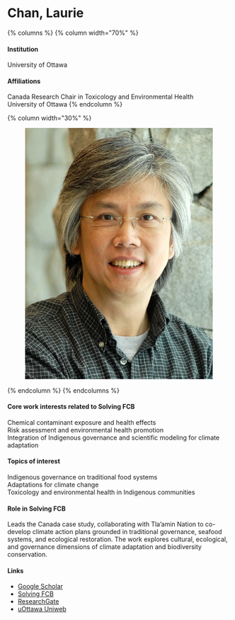 # Chan, Laurie

{% columns %}
{% column width="70%" %}
#### Institution

University of Ottawa

#### Affiliations

Canada Research Chair in Toxicology and Environmental Health\
University of Ottawa
{% endcolumn %}

{% column width="30%" %}
<figure><img src="https://raw.githubusercontent.com/Solving-FCB/docs/refs/heads/main/.img/chan-l.webp" alt=""></figure>
{% endcolumn %}
{% endcolumns %}

#### Core work interests related to Solving FCB

Chemical contaminant exposure and health effects\
Risk assessment and environmental health promotion\
Integration of Indigenous governance and scientific modeling for climate adaptation

#### Topics of interest

Indigenous governance on traditional food systems\
Adaptations for climate change\
Toxicology and environmental health in Indigenous communities

#### Role in Solving FCB

Leads the Canada case study, collaborating with Tla’amin Nation to co-develop climate action plans grounded in traditional governance, seafood systems, and ecological restoration. The work explores cultural, ecological, and governance dimensions of climate adaptation and biodiversity conservation.

#### Links

* [Google Scholar](https://scholar.google.com/citations?user=wtWqL4oAAAAJ)
* [Solving FCB](https://solvingfcb.org/people/laurie-chan/)
* [ResearchGate](https://www.researchgate.net/profile/Hing-Man-Chan)
* [uOttawa Uniweb](https://uniweb.uottawa.ca/members/473)
